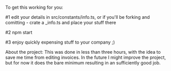 To get this working for you:

#1 edit your details in src/constants/info.ts, or if you'll be forking and comitting - crate a \_info.ts and place your stuff there

#2 npm start

#3 enjoy quickly expensing stuff to your company ;)

About the project:
This was done in less than three hours, with the idea to save me time from editing invoices. In the future I might improve the project, but for now it does the bare minimum resulting in an sufficiently good job.

